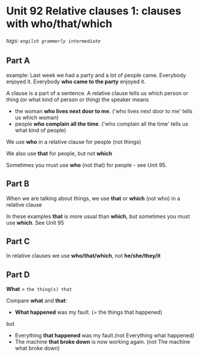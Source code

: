 # Unit 92 Relative clauses 1: clauses with **who/that/which**
###### tags: `engilsh grammerly intermediate`

## Part A
example:
Last week we had a party and a lot of people came. Everybody enjoyed it.
Everybody **who came to the party** enjoyed it.

A clause is a part of a sentence. A relative clause tells us which person or thing (or what kind of person or thing) the speaker means
- the woman **who lives next door to me**. ('who lives next door to me' tells us which woman)
- people **who complain all the time**. ('who complain all the time' tells us what kind of people)

We use **who** in a relative clause for people (not things)

We also use **that** for people, but not **which**

Sometimes you must use **who** (not that) for people - see Unit 95.

## Part B
When we are talking about things, we use **that** or **which** (not who) in a relative clause

In these examples **that** is more usual than **which**, but sometimes you must use **which**. See Unit 95

## Part C
In relative clauses we use **who/that/which**, not **he/she/they/it**

## Part D
**What** = `the thing(s) that`

Compare **what** and **that**:
- **What happened** was my fault. (= the things that happened)

but
- Everything **that happened** was my fault.(not Everything what happened)
- The machine **that broke down** is now working again. (not The machine what broke down)